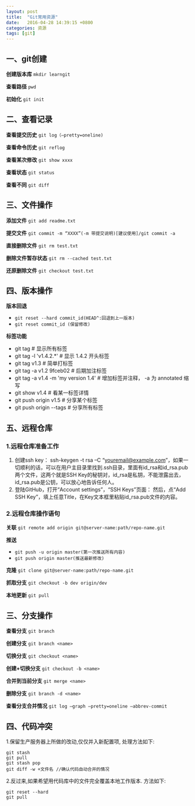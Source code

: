 ```yaml
---
layout: post
title:  "Git常用资源"
date:   2016-04-28 14:39:15 +0800
categories: 资源 
tags: [git]
---
```

## 一、git创建
**创建版本库** `mkdir learngit`

**查看路径** `pwd`

**初始化** `git init`

## 二、查看记录
**查看提交历史** `git log（–pretty=oneline)`

**查看命令历史** `git reflog`

**查看某次修改** `git show xxxx`

**查看状态** `git status`

**查看不同** `git diff`

## 三、文件操作

**添加文件** `git add readme.txt`

**提交文件** `git commit -m “XXXX”(-m 带提交说明)[建议使用]/git commit -a`

**直接删除文件** `git rm test.txt`

**删除文件暂存状态** `git rm --cached test.txt`

**还原删除文件** `git checkout test.txt`

## 四、版本操作
**版本回退** 

* `git reset --hard commit_id(HEAD^:回退到上一版本)`
* `git reset commit_id (保留修改)`

**标签功能**

* git tag # 显示所有标签
* git tag -l 'v1.4.2.*' # 显示 1.4.2 开头标签
* git tag v1.3 # 简单打标签   
* git tag -a v1.2 9fceb02 # 后期加注标签
* git tag -a v1.4 -m 'my version 1.4' # 增加标签并注释， -a 为 annotated 缩写
* git show v1.4 # 看某一标签详情
* git push origin v1.5 # 分享某个标签
* git push origin --tags # 分享所有标签

## 五、远程仓库

### 1.远程仓库准备工作
1. 创建ssh key： ssh-keygen -t rsa –C “youremail@example.com”，如果一切顺利的话，可以在用户主目录里找到.ssh目录，里面有id_rsa和id_rsa.pub两个文件，这两个就是SSH Key的秘钥对，id_rsa是私钥，不能泄露出去，id_rsa.pub是公钥，可以放心地告诉任何人。
2. 登陆GitHub，打开“Account settings”，“SSH Keys”页面：
然后，点“Add SSH Key”，填上任意Title，在Key文本框里粘贴id_rsa.pub文件的内容。

### 2.远程仓库操作语句
**关联** `git remote add origin git@server-name:path/repo-name.git`

**推送** 

* `git push -u origin master(第一次推送所有内容)`
* `git push origin master(推送最新修改)`

**克隆** `git clone git@server-name:path/repo-name.git`

**抓取分支** `git checkout -b dev origin/dev`

**本地更新** `git pull`

## 三、分支操作
**查看分支**  `git branch`

**创建分支** `git branch <name>`

**切换分支** `git checkout <name>`

**创建+切换分支** `git checkout -b <name>`

**合并到当前分支** `git merge <name>`

**删除分支** `git branch -d <name>`

**查看分支合并情况** `git log –graph –pretty=oneline –abbrev-commit`

## 四、代码冲突
1.保留生产服务器上所做的改动,仅仅并入新配置项, 处理方法如下:

```    
git stash
git pull
git stash pop
git diff -w +文件名 //确认代码自动合并的情况
```

2.反过来,如果希望用代码库中的文件完全覆盖本地工作版本. 方法如下:

```
git reset --hard
git pull
```
